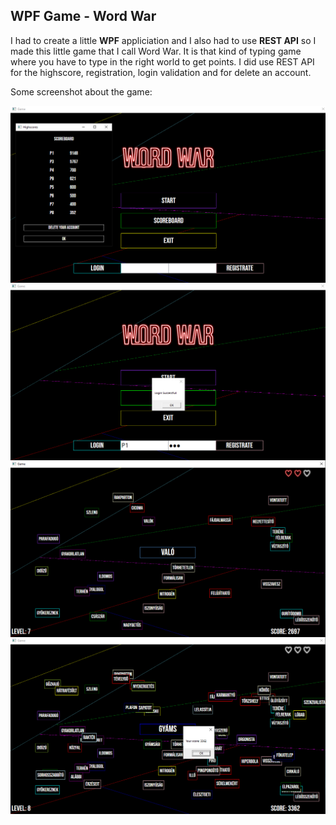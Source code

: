 ## WPF Game - Word War

I had to create a little **WPF** appliciation and I also had to use  **REST API** so I made this little game that I call Word War. It is that kind of typing game where you have to type in the right world to get points. I did use REST API for the highscore, registration, login validation and for delete an account.

Some screenshot about the game:

<img align="center" src="../../../Screenshots/ww1.png">
<img align="center" src="../../../Screenshots/ww2.png">
<img align="center" src="../../../Screenshots/ww3.png">
<img align="center" src="../../../Screenshots/ww4.png">

